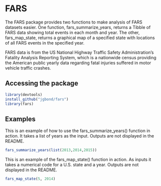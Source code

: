
<!-- README.md is generated from README.Rmd. Please edit that file -->

<!-- badges: start -->

<!-- badges: end -->

# FARS

The FARS package provides two functions to make analysis of FARS
datasets easier. One function, fars\_summarize\_years, returns a Tibble
of FARS data showing total events in each month and year. The other,
fars\_map\_state, returns a graphical map of a specified state with
locations of all FARS events in the specified year.

FARS data is from the US National Highway Traffic Safety
Administration’s Fatality Analysis Reporting System, which is a
nationwide census providing the American public yearly data regarding
fatal injuries suffered in motor vehicle traffic crashes.

## Accessing the package

``` r
library(devtools)
install_github("jgbond/fars")
library(fars)
```

## Examples

This is an example of how to use the fars\_summarize\_years() function
in action. It takes a list of years as the input. Outputs are not
displayed in the README.

``` r
fars_summarize_years(list(2013,2014,2015))
```

This is an example of the fars\_map\_state() function in action. As
inputs it takes a numerical code for a U.S. state and a year. Outputs
are not displayed in the README.

``` r
fars_map_state(5, 2014)
```
